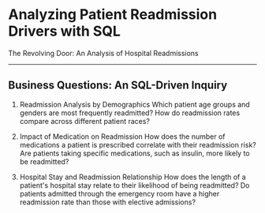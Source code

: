 # Analyzing Patient Readmission Drivers with SQL
The Revolving Door: An Analysis of Hospital Readmissions

---

## Business Questions: An SQL-Driven Inquiry
1. Readmission Analysis by Demographics
Which patient age groups and genders are most frequently readmitted?
How do readmission rates compare across different patient races?

2. Impact of Medication on Readmission
How does the number of medications a patient is prescribed correlate with their readmission risk?
Are patients taking specific medications, such as insulin, more likely to be readmitted?

3. Hospital Stay and Readmission Relationship
How does the length of a patient's hospital stay relate to their likelihood of being readmitted?
Do patients admitted through the emergency room have a higher readmission rate than those with elective admissions?

